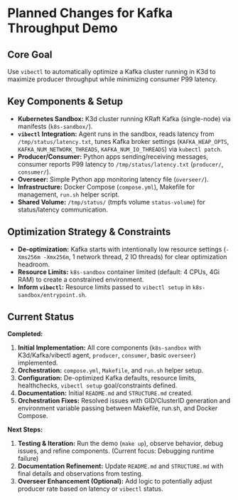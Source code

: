 # Planned Changes for Kafka Throughput Demo

## Core Goal

Use `vibectl` to automatically optimize a Kafka cluster running in K3d to maximize producer throughput while minimizing consumer P99 latency.

## Key Components & Setup

-   **Kubernetes Sandbox:** K3d cluster running KRaft Kafka (single-node) via manifests (`k8s-sandbox/`).
-   **`vibectl` Integration:** Agent runs in the sandbox, reads latency from `/tmp/status/latency.txt`, tunes Kafka broker settings (`KAFKA_HEAP_OPTS`, `KAFKA_NUM_NETWORK_THREADS`, `KAFKA_NUM_IO_THREADS`) via `kubectl patch`.
-   **Producer/Consumer:** Python apps sending/receiving messages, consumer reports P99 latency to `/tmp/status/latency.txt` (`producer/`, `consumer/`).
-   **Overseer:** Simple Python app monitoring latency file (`overseer/`).
-   **Infrastructure:** Docker Compose (`compose.yml`), Makefile for management, `run.sh` helper script.
-   **Shared Volume:** `/tmp/status/` (tmpfs volume `status-volume`) for status/latency communication.

## Optimization Strategy & Constraints

-   **De-optimization:** Kafka starts with intentionally low resource settings (`-Xms256m -Xmx256m`, 1 network thread, 2 IO threads) for clear optimization headroom.
-   **Resource Limits:** `k8s-sandbox` container limited (default: 4 CPUs, 4Gi RAM) to create a constrained environment.
-   **Inform `vibectl`:** Resource limits passed to `vibectl setup` in `k8s-sandbox/entrypoint.sh`.

## Current Status

**Completed:**

1.  **Initial Implementation:** All core components (`k8s-sandbox` with K3d/Kafka/vibectl agent, `producer`, `consumer`, basic `overseer`) implemented.
2.  **Orchestration:** `compose.yml`, `Makefile`, and `run.sh` helper setup.
3.  **Configuration:** De-optimized Kafka defaults, resource limits, healthchecks, `vibectl setup` goal/constraints defined.
4.  **Documentation:** Initial `README.md` and `STRUCTURE.md` created.
5.  **Orchestration Fixes:** Resolved issues with GID/ClusterID generation and environment variable passing between Makefile, run.sh, and Docker Compose.

**Next Steps:**

1.  **Testing & Iteration:** Run the demo (`make up`), observe behavior, debug issues, and refine components. (Current focus: Debugging runtime failure)
2.  **Documentation Refinement:** Update `README.md` and `STRUCTURE.md` with final details and observations from testing.
3.  **Overseer Enhancement (Optional):** Add logic to potentially adjust producer rate based on latency or `vibectl` status.
